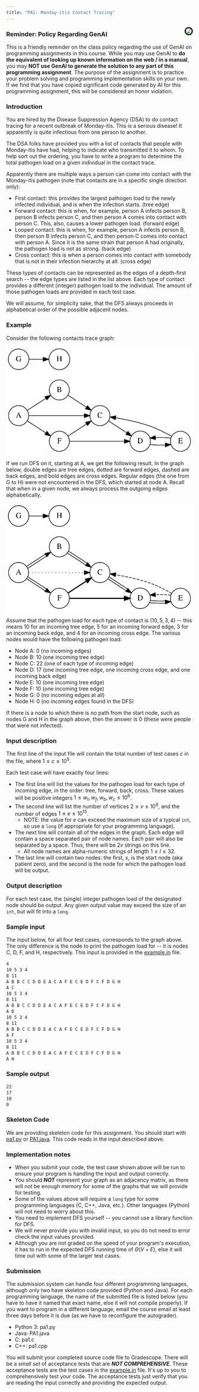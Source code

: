 ```yaml
---
title: "PA1: Monday-itis Contact Tracing"
---
```


<img src="https://www.lovethispic.com/uploaded_images/107975-Monday-Itis.jpg" style="float:right;max-width:40vw;border-radius:40px;margin-left:10px;border:3px solid black">

### Reminder: Policy Regarding GenAI

This is a friendly reminder on the class policy regarding the use of GenAI on programming assignments in this course. While you may use GenAI to **do the equivalent of looking up known information on the web / in a manual**, you may **NOT use GenAI to generate the solution to any part of this programming assignment**. The purpose of the assignment is to practice your problem solving and programming implementation skills on your own. If we find that you have copied significant code generated by AI for this programming assignment, this will be considered an honor violation.


### Introduction

You are hired by the Disease Suppression Agency (DSA) to do contact tracing for a recent outbreak of Monday-itis.  This is a serious disease!  It apparently is quite infectious from one person to another.

The DSA folks have provided you with a list of contacts that people with Monday-itis have had, helping to indicate who transmitted it to whom. To help sort out the ordering, you have to write a program to determine the total pathogen load on a given individual in the contact trace.

Apparently there are multiple ways a person can come into contact with the Monday-itis pathogen (note that contacts are in a specific single direction only):

- First contact: this provides the largest pathogen load to the newly infected individual, and is when the infection starts. (tree edge)
- Forward contact: this is when, for example, person A infects person B, person B infects person C, and then person A comes into contact with person C.  This, also, causes a lower pathogen load. (forward edge)
- Looped contact: this is when, for example, person A infects person B, then person B infects person C, and then person C comes into contact with person A.  Since it is the same strain that person A had originally, the pathogen load is not as strong.  (back edge)
- Cross contact: this is when a person comes into contact with somebody that is not in their infection hierarchy at all.  (cross edge)

These types of contacts can be represented as the edges of a depth-first search -- the edge types are listed in the list above.  Each type of contact provides a different (integer) pathogen load to the individual.  The amount of those pathogen loads are provided in each test case.

We will assume, for simplicity sake, that the DFS always proceeds in alphabetical order of the possible adjacent nodes.

### Example

Consider the following contacts trace graph:

![](pa1.dot.svg)

If we run DFS on it, starting at A, we get the following result.  In the graph below, double edges are tree edges, dotted are forward edges, dashed are back edges, and bold edges are cross edges.  Regular edges (the one from G to H) were not encountered in the DFS, which started at node A.  Recall that when in a given node, we always process the outgoing edges alphabetically.

![](pa1.dot.2.svg)


Assume that the pathogen load for each type of contact is $(10,5,3,4)$ -- this means 10 for an incoming tree edge, 5 for an incoming forward edge, 3 for an incoming back edge, and 4 for an incoming cross edge.  The various nodes would have the following pathogen load:

- Node A: 0 (no incoming edges)
- Node B: 10 (one incoming tree edge)
- Node C: 22 (one of each type of incoming edge)
- Node D: 17 (one incoming tree edge, one incoming cross edge, and one incoming back edge)
- Node E: 10 (one incoming tree edge)
- Node F: 10 (one incoming tree edge)
- Node G: 0 (no incoming edges at all)
- Node H: 0 (no incoming edges found in the DFS)

If there is a node to which there is no path from the start node, such as nodes G and H in the graph above, then the answer is 0 (these were people that were not infected).

### Input description

The first line of the input file will contain the total number of test cases $c$ in the file, where $1 \le c \le 10^5$.

Each test case will have exactly four lines:

- The first line will list the values for the pathogen load for each type of incoming edge, in the order: tree, forward, back, cross.  These values will be positive integers $1 \le w_t,w_f,w_b,w_c \le 10^6$.
- The second line will list the number of vertices $2 \le v \le 10^9$, and the number of edges $1 \le e \le 10^{15}$.  
	- NOTE: the value for $e$ can exceed the maximum size of a typical `int`, so use a `long` (if appropriate for your programming language).
- The next line will contain all of the edges in the graph.  Each edge will contain a space separated pair of node names.  Each pair will also be separated by a space.  Thus, there will be $2v$ strings on this line.
	- All node names are alpha-numeric strings of length $1 \le l \le 32$.
- The last line will contain two nodes: the first, $s$, is the start node (aka patient zero), and the second is the node for which the pathogen load will be output.

### Output description

For each test case, the (single) integer pathogen load of the designated node should be output.  Any given output value may exceed the size of an `int`, but will fit into a `long`.

### Sample input

The input below, for all four test cases, corresponds to the graph above.  The only difference is the node to print the pathogen load for -- it is nodes C, D, F, and H, respectively.  This input is provided in the [example.in](example.in) file.

```
4
10 5 3 4
8 11
A B B C C D D E A C A F E C E D F C F D G H
A C
10 5 3 4
8 11
A B B C C D D E A C A F E C E D F C F D G H
A D
10 5 3 4
8 11
A B B C C D D E A C A F E C E D F C F D G H
A F
10 5 3 4
8 11
A B B C C D D E A C A F E C E D F C F D G H
A H
```

### Sample output

```
22
17
10
0
```

### Skeleton Code

We are providing skeleton code for this assignment.  You should start with [pa1.py](pa1.py.html) or [PA1.java](PA1.java.html).  This code reads in the input described above.

### Implementation notes

- When you submit your code, the test case shown above will be run to ensure your program is handling the input and output correctly.
- You should ***NOT*** represent your graph as an adjacency matrix, as there will not be enough memory for some of the graphs that we will provide for testing.
- Some of the values above will require a `long` type for some programming languages (C, C++, Java, etc.).  Other languages (Python) will not need to worry about this.
- You need to implement DFS yourself -- you cannot use a library function for DFS.
- We will never provide you with invalid input, so you do not need to error check the input values provided.
- Although you are not graded on the speed of your program's execution, it has to run in the expected DFS running time of $\Theta(V+E)$, else it will time out with some of the larger test cases.

### Submission

The submission system can handle four different programming languages, although only two have skeleton code provided (Python and Java).  For each programming language, the name of the submitted file is listed below (you have to have it named that exact name, else it will not compile properly).  If you want to program in a different language, email the course email at least three days before it is due (as we have to reconfigure the autograder).

- Python 3: pa1.py
- Java: PA1.java
- C: pa1.c
- C++: pa1.cpp

You will submit your completed source code file to Gradescope.  There will be a *small set* of acceptance tests that are ***NOT COMPREHENSIVE***.  These acceptance tests are the test cases in the [example.in](example.in) file.  It's up to you to comprehensively test your code.  The acceptance tests just verify that you are reading the input correctly and providing the expected output.
